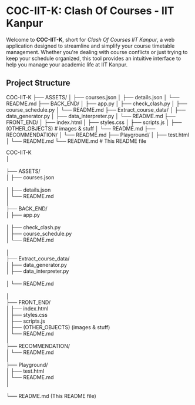 # COC-IIT-K: Clash Of Courses - IIT Kanpur

Welcome to **COC-IIT-K**, short for *Clash Of Courses IIT Kanpur*, a web application designed to streamline and simplify your course timetable management. Whether you're dealing with course conflicts or just trying to keep your schedule organized, this tool provides an intuitive interface to help you manage your academic life at IIT Kanpur.

## Project Structure

COC-IIT-K
├── ASSETS/
│   ├── courses.json
│   ├── details.json
│   └── README.md
├── BACK_END/
│   ├── app.py
│   ├── check_clash.py
│   ├── course_schedule.py
│   └── README.md
├── Extract_course_data/
│   ├── data_generator.py
│   ├── data_interpreter.py
│   └── README.md
├── FRONT_END/
│   ├── index.html
│   ├── styles.css
│   ├── scripts.js
│   ├── (OTHER_OBJECTS)  # images & stuff
│   └── README.md
├── RECOMMENDATION/
│   └── README.md
├── Playground/
│   ├── test.html
│   └── README.md
└── README.md  # This README file

COC-IIT-K <br/>
│ <br/>    
├── ASSETS/ <br/>
│   ├── courses.json <br/>      
│   ├── details.json <br/>
│   └── README.md    <br/>
│ <br/>
├── BACK_END/ <br/>
│   ├── app.py <br/>        
│   ├── check_clash.py <br/>
│   ├── course_schedule.py <br/>
│   └── README.md <br/>        
│ <br/>
├── Extract_course_data/ <br/>
│   ├── data_generator.py <br/>
│   ├── data_interpreter.py <br/>  
│   └── README.md <br/>          
│ <br/>
├── FRONT_END/ <br/>
│   ├── index.html <br/>
│   ├── styles.css <br/>
│   ├── scripts.js <br/>
│   ├── (OTHER_OBJECTS)     (images & stuff) <br/>
│   └── README.md <br/> 
│ <br/>
├── RECOMMENDATION/ <br/>
│   └── README.md <br/> 
│ <br/>
├── Playground/ <br/>
│   ├── test.html <br/>
│   └── README.md <br/>
│ <br/>    
└── README.md               (This README file) <br/>
